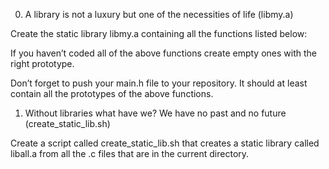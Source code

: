 0. A library is not a luxury but one of the necessities of life (libmy.a)


Create the static library libmy.a containing all the functions listed below:


If you haven’t coded all of the above functions create empty ones with the right prototype.


Don’t forget to push your main.h file to your repository. It should at least contain all the prototypes of the above functions.


1. Without libraries what have we? We have no past and no future (create_static_lib.sh)


Create a script called create_static_lib.sh that creates a static library called liball.a from all the .c files that are in the current directory.
